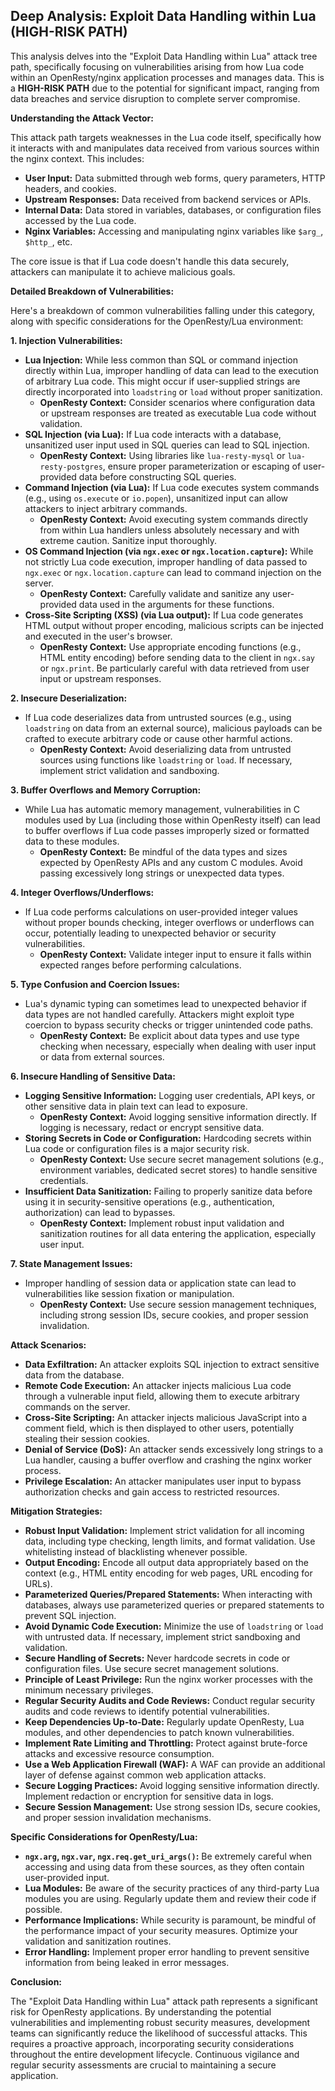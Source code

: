 ## Deep Analysis: Exploit Data Handling within Lua (HIGH-RISK PATH)

This analysis delves into the "Exploit Data Handling within Lua" attack tree path, specifically focusing on vulnerabilities arising from how Lua code within an OpenResty/nginx application processes and manages data. This is a **HIGH-RISK PATH** due to the potential for significant impact, ranging from data breaches and service disruption to complete server compromise.

**Understanding the Attack Vector:**

This attack path targets weaknesses in the Lua code itself, specifically how it interacts with and manipulates data received from various sources within the nginx context. This includes:

* **User Input:** Data submitted through web forms, query parameters, HTTP headers, and cookies.
* **Upstream Responses:** Data received from backend services or APIs.
* **Internal Data:** Data stored in variables, databases, or configuration files accessed by the Lua code.
* **Nginx Variables:** Accessing and manipulating nginx variables like `$arg_`, `$http_`, etc.

The core issue is that if Lua code doesn't handle this data securely, attackers can manipulate it to achieve malicious goals.

**Detailed Breakdown of Vulnerabilities:**

Here's a breakdown of common vulnerabilities falling under this category, along with specific considerations for the OpenResty/Lua environment:

**1. Injection Vulnerabilities:**

* **Lua Injection:**  While less common than SQL or command injection directly within Lua, improper handling of data can lead to the execution of arbitrary Lua code. This might occur if user-supplied strings are directly incorporated into `loadstring` or `load` without proper sanitization.
    * **OpenResty Context:**  Consider scenarios where configuration data or upstream responses are treated as executable Lua code without validation.
* **SQL Injection (via Lua):** If Lua code interacts with a database, unsanitized user input used in SQL queries can lead to SQL injection.
    * **OpenResty Context:**  Using libraries like `lua-resty-mysql` or `lua-resty-postgres`, ensure proper parameterization or escaping of user-provided data before constructing SQL queries.
* **Command Injection (via Lua):** If Lua code executes system commands (e.g., using `os.execute` or `io.popen`), unsanitized input can allow attackers to inject arbitrary commands.
    * **OpenResty Context:**  Avoid executing system commands directly from within Lua handlers unless absolutely necessary and with extreme caution. Sanitize input thoroughly.
* **OS Command Injection (via `ngx.exec` or `ngx.location.capture`):**  While not strictly Lua code execution, improper handling of data passed to `ngx.exec` or `ngx.location.capture` can lead to command injection on the server.
    * **OpenResty Context:**  Carefully validate and sanitize any user-provided data used in the arguments for these functions.
* **Cross-Site Scripting (XSS) (via Lua output):** If Lua code generates HTML output without proper encoding, malicious scripts can be injected and executed in the user's browser.
    * **OpenResty Context:**  Use appropriate encoding functions (e.g., HTML entity encoding) before sending data to the client in `ngx.say` or `ngx.print`. Be particularly careful with data retrieved from user input or upstream responses.

**2. Insecure Deserialization:**

* If Lua code deserializes data from untrusted sources (e.g., using `loadstring` on data from an external source), malicious payloads can be crafted to execute arbitrary code or cause other harmful actions.
    * **OpenResty Context:**  Avoid deserializing data from untrusted sources using functions like `loadstring` or `load`. If necessary, implement strict validation and sandboxing.

**3. Buffer Overflows and Memory Corruption:**

* While Lua has automatic memory management, vulnerabilities in C modules used by Lua (including those within OpenResty itself) can lead to buffer overflows if Lua code passes improperly sized or formatted data to these modules.
    * **OpenResty Context:**  Be mindful of the data types and sizes expected by OpenResty APIs and any custom C modules. Avoid passing excessively long strings or unexpected data types.

**4. Integer Overflows/Underflows:**

* If Lua code performs calculations on user-provided integer values without proper bounds checking, integer overflows or underflows can occur, potentially leading to unexpected behavior or security vulnerabilities.
    * **OpenResty Context:**  Validate integer input to ensure it falls within expected ranges before performing calculations.

**5. Type Confusion and Coercion Issues:**

* Lua's dynamic typing can sometimes lead to unexpected behavior if data types are not handled carefully. Attackers might exploit type coercion to bypass security checks or trigger unintended code paths.
    * **OpenResty Context:**  Be explicit about data types and use type checking when necessary, especially when dealing with user input or data from external sources.

**6. Insecure Handling of Sensitive Data:**

* **Logging Sensitive Information:**  Logging user credentials, API keys, or other sensitive data in plain text can lead to exposure.
    * **OpenResty Context:**  Avoid logging sensitive information directly. If logging is necessary, redact or encrypt sensitive data.
* **Storing Secrets in Code or Configuration:**  Hardcoding secrets within Lua code or configuration files is a major security risk.
    * **OpenResty Context:**  Use secure secret management solutions (e.g., environment variables, dedicated secret stores) to handle sensitive credentials.
* **Insufficient Data Sanitization:** Failing to properly sanitize data before using it in security-sensitive operations (e.g., authentication, authorization) can lead to bypasses.
    * **OpenResty Context:**  Implement robust input validation and sanitization routines for all data entering the application, especially user input.

**7. State Management Issues:**

* Improper handling of session data or application state can lead to vulnerabilities like session fixation or manipulation.
    * **OpenResty Context:**  Use secure session management techniques, including strong session IDs, secure cookies, and proper session invalidation.

**Attack Scenarios:**

* **Data Exfiltration:** An attacker exploits SQL injection to extract sensitive data from the database.
* **Remote Code Execution:** An attacker injects malicious Lua code through a vulnerable input field, allowing them to execute arbitrary commands on the server.
* **Cross-Site Scripting:** An attacker injects malicious JavaScript into a comment field, which is then displayed to other users, potentially stealing their session cookies.
* **Denial of Service (DoS):** An attacker sends excessively long strings to a Lua handler, causing a buffer overflow and crashing the nginx worker process.
* **Privilege Escalation:** An attacker manipulates user input to bypass authorization checks and gain access to restricted resources.

**Mitigation Strategies:**

* **Robust Input Validation:** Implement strict validation for all incoming data, including type checking, length limits, and format validation. Use whitelisting instead of blacklisting whenever possible.
* **Output Encoding:**  Encode all output data appropriately based on the context (e.g., HTML entity encoding for web pages, URL encoding for URLs).
* **Parameterized Queries/Prepared Statements:** When interacting with databases, always use parameterized queries or prepared statements to prevent SQL injection.
* **Avoid Dynamic Code Execution:** Minimize the use of `loadstring` or `load` with untrusted data. If necessary, implement strict sandboxing and validation.
* **Secure Handling of Secrets:**  Never hardcode secrets in code or configuration files. Use secure secret management solutions.
* **Principle of Least Privilege:** Run the nginx worker processes with the minimum necessary privileges.
* **Regular Security Audits and Code Reviews:** Conduct regular security audits and code reviews to identify potential vulnerabilities.
* **Keep Dependencies Up-to-Date:** Regularly update OpenResty, Lua modules, and other dependencies to patch known vulnerabilities.
* **Implement Rate Limiting and Throttling:** Protect against brute-force attacks and excessive resource consumption.
* **Use a Web Application Firewall (WAF):** A WAF can provide an additional layer of defense against common web application attacks.
* **Secure Logging Practices:** Avoid logging sensitive information directly. Implement redaction or encryption for sensitive data in logs.
* **Secure Session Management:** Use strong session IDs, secure cookies, and proper session invalidation mechanisms.

**Specific Considerations for OpenResty/Lua:**

* **`ngx.arg`, `ngx.var`, `ngx.req.get_uri_args()`:** Be extremely careful when accessing and using data from these sources, as they often contain user-provided input.
* **Lua Modules:** Be aware of the security practices of any third-party Lua modules you are using. Regularly update them and review their code if possible.
* **Performance Implications:** While security is paramount, be mindful of the performance impact of your security measures. Optimize your validation and sanitization routines.
* **Error Handling:** Implement proper error handling to prevent sensitive information from being leaked in error messages.

**Conclusion:**

The "Exploit Data Handling within Lua" attack path represents a significant risk for OpenResty applications. By understanding the potential vulnerabilities and implementing robust security measures, development teams can significantly reduce the likelihood of successful attacks. This requires a proactive approach, incorporating security considerations throughout the entire development lifecycle. Continuous vigilance and regular security assessments are crucial to maintaining a secure application.
